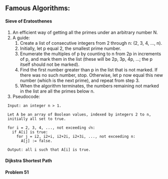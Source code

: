 ## Famous Algorithms:

#### Sieve of Eratosthenes

1. An efficient way of getting all the primes under an arbitrary number N.
2. A guide:
    1. Create a list of consecutive integers from 2 through n: (2, 3, 4, ..., n).
    2. Initially, let p equal 2, the smallest prime number.
    3. Enumerate the multiples of p by counting to n from 2p in increments of p, and mark them in the list (these will be 2p, 3p, 4p, ...; the p itself should not be marked).
    4. Find the first number greater than p in the list that is not marked. If there was no such number, stop. Otherwise, let p now equal this new number (which is the next prime), and repeat from step 3.
    5. When the algorithm terminates, the numbers remaining not marked in the list are all the primes below n.
3. Pseudocode:
  ```
   Input: an integer n > 1.

   Let A be an array of Boolean values, indexed by integers 2 to n,
   initially all set to true.

   for i = 2, 3, 4, ..., not exceeding √n:
     if A[i] is true:
       for j = i2, i2+i, i2+2i, i2+3i, ..., not exceeding n:
         A[j] := false.

   Output: all i such that A[i] is true.
  ```
#### Dijkstra Shortest Path

#### Problem 51
